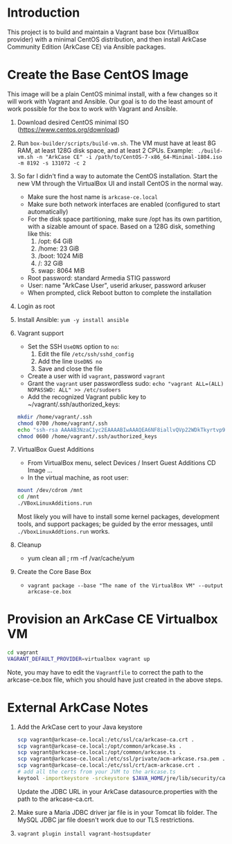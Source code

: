 # Introduction

This project is to build and maintain a Vagrant base box (VirtualBox provider) with a minimal CentOS distribution, and then install ArkCase Community Edition (ArkCase CE) via Ansible packages.

# Create the Base CentOS Image

This image will be a plain CentOS minimal install, with a few changes so it will work with Vagrant and Ansible.  Our goal is to do the least amount of work possible for the box to work with Vagrant and Ansible.

1. Download desired CentOS minimal ISO (https://www.centos.org/download)

2. Run `box-builder/scripts/build-vm.sh`.  The VM must have at least 8G RAM, at least 128G disk space, and at least 2 CPUs.  Example: ` ./build-vm.sh -n "ArkCase CE" -i /path/to/CentOS-7-x86_64-Minimal-1804.iso -m 8192 -s 131072 -c 2`

3. So far I didn't find a way to automate the CentOS installation.  Start the new VM through the VirtualBox UI and install CentOS in the normal way.
    * Make sure the host name is `arkcase-ce.local`
    * Make sure both network interfaces are enabled (configured to start automatically)
    * For the disk space partitioning, make sure /opt has its own partition, with a sizable amount of space.  Based on a 128G disk, something like this: 
        1. /opt: 64 GiB
        2. /home: 23 GiB
        3. /boot: 1024 MiB
        4. /: 32 GiB
        5. swap: 8064 MiB
    * Root password: standard Armedia STIG password
    * User: name "ArkCase User", userid arkuser, password arkuser
    * When prompted, click Reboot button to complete the installation
    
4. Login as root

5. Install Ansible: `yum -y install ansible`

6. Vagrant support
    * Set the SSH `UseDNS` option to `no`: 
        1. Edit the file `/etc/ssh/sshd_config`
        2. Add the line `UseDNS no`
        3. Save and close the file
    * Create a user with id `vagrant`, password `vagrant`
    * Grant the `vagrant` user passwordless sudo: `echo "vagrant ALL=(ALL) NOPASSWD: ALL" >> /etc/sudoers`
    * Add the recognized Vagrant public key to ~/vagrant/.ssh/authorized_keys:

    ```bash
    mkdir /home/vagrant/.ssh
    chmod 0700 /home/vagrant/.ssh
    echo "ssh-rsa AAAAB3NzaC1yc2EAAAABIwAAAQEA6NF8iallvQVp22WDkTkyrtvp9eWW6A8YVr+kz4TjGYe7gHzIw+niNltGEFHzD8+v1I2YJ6oXevct1YeS0o9HZyN1Q9qgCgzUFtdOKLv6IedplqoPkcmF0aYet2PkEDo3MlTBckFXPITAMzF8dJSIFo9D8HfdOV0IAdx4O7PtixWKn5y2hMNG0zQPyUecp4pzC6kivAIhyfHilFR61RGL+GPXQ2MWZWFYbAGjyiYJnAmCP3NOTd0jMZEnDkbUvxhMmBYSdETk1rRgm+R4LOzFUGaHqHDLKLX+FIPKcF96hrucXzcWyLbIbEgE98OHlnVYCzRdK8jlqm8tehUc9c9WhQ== vagrant insecure public key" >> /home/vagrant/.ssh/authorized_keys
    chmod 0600 /home/vagrant/.ssh/authorized_keys
    ```

7. VirtualBox Guest Additions
    * From VirtualBox menu, select Devices / Insert Guest Additions CD Image ...
    * In the virtual machine, as root user: 
    
    ```bash
    mount /dev/cdrom /mnt
    cd /mnt
    ./VBoxLinuxAdditions.run
    ```
    
    Most likely you will have to install some kernel packages, development tools, and support packages; be guided by the error messages, until `./VboxLinuxAddtions.run` works.
    
8. Cleanup
    * yum clean all ; rm -rf /var/cache/yum
    
9. Create the Core Base Box
    * `vagrant package --base "The name of the VirtualBox VM" --output arkcase-ce.box`
    
    
# Provision an ArkCase CE Virtualbox VM

```bash
cd vagrant
VAGRANT_DEFAULT_PROVIDER=virtualbox vagrant up
```

Note, you may have to edit the `Vagrantfile` to correct the path to the arkcase-ce.box file, which you should have just created in the above steps.

# External ArkCase Notes

1. Add the ArkCase cert to your Java keystore
   ```bash
   scp vagrant@arkcase-ce.local:/etc/ssl/ca/arkcase-ca.crt .
   scp vagrant@arkcase-ce.local:/opt/common/arkcase.ks .
   scp vagrant@arkcase-ce.local:/opt/common/arkcase.ts .
   scp vagrant@arkcase-ce.local:/etc/ssl/private/acm-arkcase.rsa.pem .
   scp vagrant@arkcase-ce.local:/etc/ssl/crt/acm-arkcase.crt .
   # add all the certs from your JVM to the arkcase.ts
   keytool -importkeystore -srckeystore $JAVA_HOME/jre/lib/security/cacerts -srcstorepass changeit -destkeystore arkcase.ts -deststorepass password -noprompt

   ```
   Update the JDBC URL in your ArkCase datasource.properties with the path to the arkcase-ca.crt.
   
2. Make sure a Maria JDBC driver jar file is in your Tomcat lib folder.  The MySQL JDBC jar file doesn't work due to our TLS restrictions.

3. `vagrant plugin install vagrant-hostsupdater`
